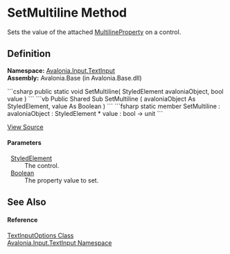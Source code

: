 # SetMultiline Method


Sets the value of the attached <a href="F_Avalonia_Input_TextInput_TextInputOptions_MultilineProperty">MultilineProperty</a> on a control.



## Definition
**Namespace:** <a href="N_Avalonia_Input_TextInput">Avalonia.Input.TextInput</a>  
**Assembly:** Avalonia.Base (in Avalonia.Base.dll)

<Tabs groupId="api-code-preview">
<TabItem value="csharp" label="C#">
```csharp
public static void SetMultiline(
	StyledElement avaloniaObject,
	bool value
)
```
</TabItem>
<TabItem value="vb" label="VB">
```vb
Public Shared Sub SetMultiline ( 
	avaloniaObject As StyledElement,
	value As Boolean
)
```
</TabItem>
<TabItem value="fsharp" label="F#">
```fsharp
static member SetMultiline : 
        avaloniaObject : StyledElement * 
        value : bool -> unit 
```
</TabItem>
</Tabs>



<a href="https://github.com/AvaloniaUI/Avalonia/tree/master/src/Avalonia.Base/Input/TextInput/TextInputOptions.cs#L107" title="View the source code">View Source</a>



#### Parameters
<dl><dt>  <a href="T_Avalonia_StyledElement">StyledElement</a></dt><dd>The control.</dd><dt>  <a href="https://learn.microsoft.com/dotnet/api/system.boolean" target="_blank" rel="noopener noreferrer">Boolean</a></dt><dd>The property value to set.</dd></dl>

## See Also


#### Reference
<a href="T_Avalonia_Input_TextInput_TextInputOptions">TextInputOptions Class</a>  
<a href="N_Avalonia_Input_TextInput">Avalonia.Input.TextInput Namespace</a>  

